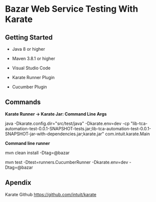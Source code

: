 # Bazar Web Service Testing With Karate

## Getting Started
- Java 8 or higher

- Maven 3.8.1 or higher

- Visual Studio Code

- Karate Runner Plugin

- Cucumber Plugin

## Commands
**Karate Runner -> Karate Jar: Command Line Args**

java -Dkarate.config.dir="src/test/java" -Dkarate.env=dev -cp "lib-tca-automation-test-0.0.1-SNAPSHOT-tests.jar;lib-tca-automation-test-0.0.1-SNAPSHOT-jar-with-dependencies.jar;karate.jar" com.intuit.karate.Main

**Command line runner**

mvn clean install -Dtag=@bazar

mvn test -Dtest=runners.CucumberRunner -Dkarate.env=dev -Dtag=@bazar

## Apendix
Karate Github https://github.com/intuit/karate
